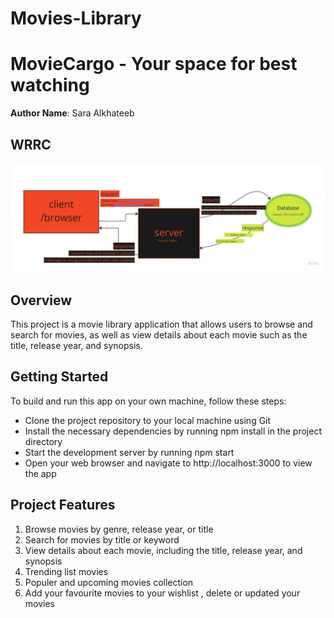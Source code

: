 # Movies-Library
#  MovieCargo - Your space for best watching

**Author Name**: Sara Alkhateeb

## WRRC
![wrrc](./moviesCargo%20(4).jpg)

## Overview
This project is a movie library application that allows users to browse and search for movies, as well as view details about each movie such as the title, release year, and synopsis.

## Getting Started
To build and run this app on your own machine, follow these steps:

* Clone the project repository to your local machine using Git
* Install the necessary dependencies by running npm install in the project directory
* Start the development server by running npm start
* Open your web browser and navigate to http://localhost:3000 to view the app

## Project Features
1. Browse movies by genre, release year, or title
2. Search for movies by title or keyword
3. View details about each movie, including the title, release year, and synopsis
4. Trending list movies
5. Populer and upcoming movies collection 
6. Add your favourite movies to your wishlist , delete or updated your movies

